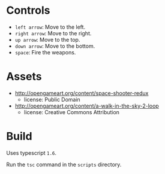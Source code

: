 Controls
========


- `left arrow`: Move to the left.
- `right arrow`: Move to the right.
- `up arrow`: Move to the top.
- `down arrow`: Move to the bottom.
- `space`: Fire the weapons.


Assets
======


- http://opengameart.org/content/space-shooter-redux
    - license: Public Domain
- http://opengameart.org/content/a-walk-in-the-sky-2-loop
    - license: Creative Commons Attribution
    
    
Build
=====

Uses typescript `1.6`.

Run the `tsc` command in the `scripts` directory.